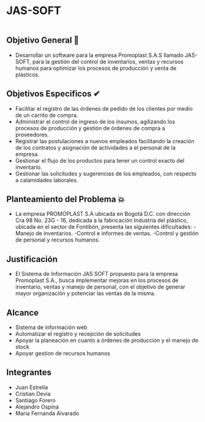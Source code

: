 # JAS-SOFT
<p align= "center"><img width="245" scr="Trimestre_3/2. Diseño Web/Makeup/logo.jpeg?raw=true"></p>

## Objetivo General 🎯
- Desarrollar un software para la empresa Promoplast S.A.S llamado JAS-SOFT, para la gestión del control de inventarios, ventas y recursos humanos para optimizar los procesos de producción y venta de plásticos.

## Objetivos Especificos ✔

- Facilitar el registro de las órdenes de pedido de los clientes por medio de un carrito de compra.
- Administrar el control de ingreso de los insumos, agilizando los procesos de producción y gestión de órdenes de compra a proveedores.
- Registrar las postulaciones a nuevos empleados facilitando la creación de los contratos y asignación de actividades a el personal de la empresa.
- Gestionar  el flujo de los productos para tener un control exacto del inventario.
- Gestionar las solicitudes y sugerencias de los empleados, con respecto a calamidades laborales. 

## Planteamiento del Problema 💥
- La empresa 	PROMOPLAST S.A ubicada en Bogotá D.C. con dirección Cra 98 No. 23G - 16, dedicada a la fabricación Industria del plástico, ubicada en el sector de Fontibón, presenta las siguientes dificultades:
-Manejo de inventarios.
-Control e informes de ventas.
-Control y gestión de personal y recursos humanos.

## Justificación 
- El Sistema de Información JAS SOFT propuesto para la empresa Promoplast S.A., busca implementar mejoras en los procesos de inventario, ventas y manejo de personal, con el objetivo de generar mayor organización y potenciar las ventas de la misma.

## Alcance
- Sistema de información web
- Automatizar el registro y recepción de solicitudes
- Apoyar la planeación en cuanto a órdenes de producción y el manejo de stock
- Apoyar gestion de recursos humanos

## Integrantes
- Juan Estrella
- Cristian Devia
- Santiago Forero
- Alejandro Ospina
- Maria Fernanda Alvarado
